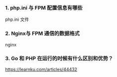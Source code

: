 ### 1. php.ini 与 FPM 配置信息有哪些
php.ini 文件
### 2. Nginx与 FPM 通信的数据格式
nginx

### 3. Go 和 PHP 在运行的时候有什么区别和优势？
https://learnku.com/articles/44432
